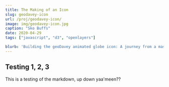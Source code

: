 ```yaml
---
title: The Making of an Icon
slug: geodavey-icon
url: /proj/geodavey-icon/
image: img/geodavey-icon.jpg
caption: "Sko Buffs"
date: 2020-04-29
tags: ["javascript", "d3", "openlayers"]

blurb: 'Building the geoDavey animated globe icon: A journey from a massive granite mountaintop in Swaziland, through the lush forests of Adobe Illustrator and Photoshop, to the fertile land of OpenLayers and D3'
---
```


## Testing 1, 2, 3
This is a testing of the markdown, up down yaa'meen??